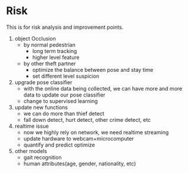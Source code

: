 # Risk
This is for risk analysis and improvement points.
1. object Occlusion
    - by normal pedestrian
        - long term tracking
        - higher level feature
    - by other theft partner
        - optimize the balance between pose and stay time
        - set different level suspicion
2. upgrade pose classifier
    - with the online data being collected, we can have more and more data to update our pose classifier
    - change to supervised learning
3. update new functions
    - we can do more than thief detect
    - fall down detect, hurt detect, other crime detect, etc
4. realtime issue
    - now we highly rely on network, we need realtime streaming
    - update hardware to webcam+microcomputer
    - quantify and predict optimize
5. other models
    - gait recognition
    - human attributes(age, gender, nationality, etc)
